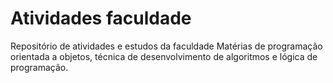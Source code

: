 # Atividades faculdade
 Repositório de atividades e estudos da faculdade
 Matérias de programação orientada a objetos, técnica de desenvolvimento de algoritmos e lógica de programação.